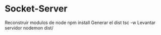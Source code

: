 # Socket-Server
Reconstruir modulos de node
npm install
Generar el dist
tsc -w
Levantar servidor
nodemon dist/